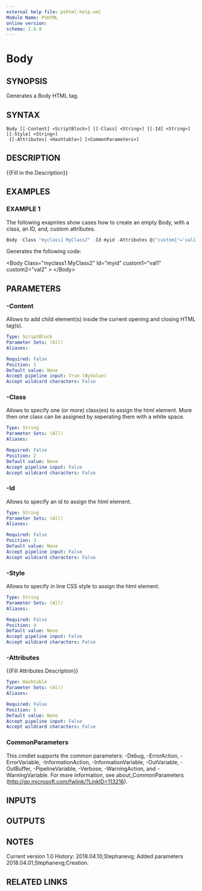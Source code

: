 ```yaml
---
external help file: pshtml-help.xml
Module Name: PSHTML
online version:
schema: 2.0.0
---
```


# Body

## SYNOPSIS
Generates a Body HTML tag.

## SYNTAX

```
Body [[-Content] <ScriptBlock>] [[-Class] <String>] [[-Id] <String>] [[-Style] <String>]
 [[-Attributes] <Hashtable>] [<CommonParameters>]
```

## DESCRIPTION
{{Fill in the Description}}

## EXAMPLES

### EXAMPLE 1

The following exapmles show cases how to create an empty Body, with a class, an ID, and, custom attributes.

``` powershell
Body -Class "myclass1 MyClass2" -Id myid -Attributes @{"custom1"='val1';custom2='val2'}
```

Generates the following code:

\<Body Class="myclass1 MyClass2" Id="myid" custom1="val1" custom2="val2"  \>
\</Body\>

## PARAMETERS

### -Content
Allows to add child element(s) inside the current opening and closing HTML tag(s).

```yaml
Type: ScriptBlock
Parameter Sets: (All)
Aliases:

Required: False
Position: 1
Default value: None
Accept pipeline input: True (ByValue)
Accept wildcard characters: False
```

### -Class
Allows to specify one (or more) class(es) to assign the html element.
More then one class can be assigned by seperating them with a white space.

```yaml
Type: String
Parameter Sets: (All)
Aliases:

Required: False
Position: 2
Default value: None
Accept pipeline input: False
Accept wildcard characters: False
```

### -Id
Allows to specify an id to assign the html element.

```yaml
Type: String
Parameter Sets: (All)
Aliases:

Required: False
Position: 3
Default value: None
Accept pipeline input: False
Accept wildcard characters: False
```

### -Style
Allows to specify in line CSS style to assign the html element.

```yaml
Type: String
Parameter Sets: (All)
Aliases:

Required: False
Position: 4
Default value: None
Accept pipeline input: False
Accept wildcard characters: False
```

### -Attributes
{{Fill Attributes Description}}

```yaml
Type: Hashtable
Parameter Sets: (All)
Aliases:

Required: False
Position: 5
Default value: None
Accept pipeline input: False
Accept wildcard characters: False
```

### CommonParameters
This cmdlet supports the common parameters: -Debug, -ErrorAction, -ErrorVariable, -InformationAction, -InformationVariable, -OutVariable, -OutBuffer, -PipelineVariable, -Verbose, -WarningAction, and -WarningVariable.
For more information, see about_CommonParameters (http://go.microsoft.com/fwlink/?LinkID=113216).

## INPUTS

## OUTPUTS

## NOTES
Current version 1.0
History:
    2018.04.10;Stephanevg; Added parameters
    2018.04.01;Stephanevg;Creation.

## RELATED LINKS
